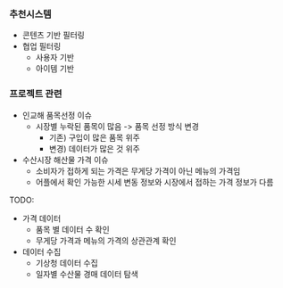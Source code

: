 
### 추천시스템
- 콘텐츠 기반 필터링
- 협업 필터링
	- 사용자 기반
	- 아이템 기반


### 프로젝트 관련
- 인교해 품목선정 이슈
	- 시장별 누락된 품목이 많음
		-> 품목 선정 방식 변경
		- 기존) 구입이 많은 품목 위주
		- 변경) 데이터가 많은 것 위주
- 수산시장 해산물 가격 이슈
	- 소비자가 접하게 되는 가격은 무게당 가격이 아닌 메뉴의 가격임
	- 어플에서 확인 가능한 시세 변동 정보와 시장에서 접하는 가격 정보가 다름

TODO:
- 가격 데이터
	- 품목 별 데이터 수 확인
	- 무게당 가격과 메뉴의 가격의 상관관계 확인
- 데이터 수집
	- 기상청 데이터 수집
	- 일자별 수산물 경매 데이터 탐색